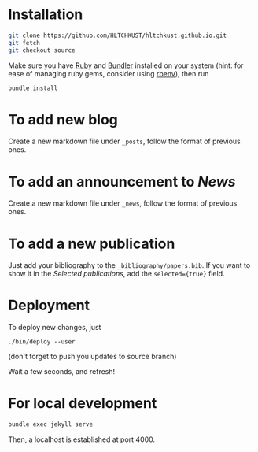 # Installation

```bash
git clone https://github.com/HLTCHKUST/hltchkust.github.io.git
git fetch
git checkout source
```

Make sure you have [Ruby](https://www.ruby-lang.org/en/downloads/) and [Bundler](https://bundler.io/) installed on your system (hint: for ease of managing ruby gems, consider using [rbenv](https://github.com/rbenv/rbenv)), then run

```bash
bundle install
```

# To add new blog

Create a new markdown file under `_posts`, follow the format of previous ones.

# To add an announcement to *News*

Create a new markdown file under `_news`, follow the format of previous ones.

# To add a new publication

Just add your bibliography to the `_bibliography/papers.bib`. If you want to show it in the *Selected publications*, add the `selected={true}` field.

# Deployment

To deploy new changes, just

`./bin/deploy --user`

(don't forget to push you updates to source branch)

Wait a few seconds, and refresh!

# For local development

```bash
bundle exec jekyll serve
```

Then, a localhost is established at port 4000.
